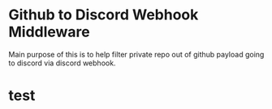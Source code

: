 # Github to Discord Webhook Middleware
Main purpose of this is to help filter private repo out of github payload going to discord via discord webhook.

# test
